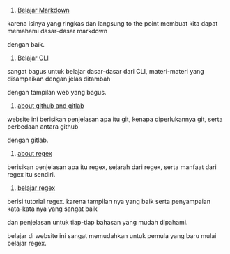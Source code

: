 1. [Belajar Markdown](https://guides.github.com/features/mastering-markdown/#Links)

karena isinya yang ringkas dan langsung to the point membuat kita dapat memahami dasar-dasar markdown 

dengan baik.

1. [Belajar CLI](https://ubuntu.com/tutorials/command-line-for-beginners#1-overview)

sangat bagus untuk belajar dasar-dasar dari CLI, materi-materi yang disampaikan dengan jelas ditambah 

dengan tampilan web yang bagus.

1. [about github and gitlab](https://usersnap.com/blog/gitlab-github/)

website ini berisikan penjelasan apa itu git, kenapa diperlukannya git, serta perbedaan antara github

dengan gitlab.

1. [about regex](https://www.petanikode.com/regex/)

berisikan penjelasan apa itu regex, sejarah dari regex, serta manfaat dari regex itu sendiri.

1. [belajar regex](https://medium.com/factory-mind/regex-tutorial-a-simple-cheatsheet-by-examples-649dc1c3f285)

berisi tutorial regex. karena tampilan nya yang baik serta penyampaian kata-kata nya yang sangat baik

dan penjelasan untuk tiap-tiap bahasan yang mudah dipahami. 

belajar di website ini sangat memudahkan untuk pemula yang baru mulai belajar regex.
